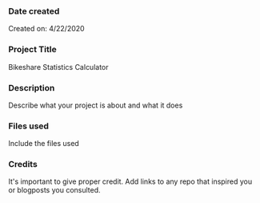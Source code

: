### Date created
Created on: 4/22/2020

### Project Title
Bikeshare Statistics Calculator

### Description
Describe what your project is about and what it does

### Files used
Include the files used

### Credits
It's important to give proper credit. Add links to any repo that inspired you or blogposts you consulted.
